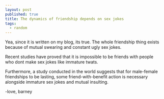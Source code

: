 ```yaml
---
layout: post
published: true
title: The dynamics of friendship depends on sex jokes
tags:
  - random
---
```

Yea, since it is written on my blog, its true. The whole friendship thing exists because of mutual swearing and constant ugly sex jokes.
 
Recent studies have proved that it is impossible to be friends with people who dont make sex jokes like immature twats.

Furthermore, a study conducted in the world suggests that for male-female friendships to be lasting, some friend-with-benefit action is necessary alongside immature sex jokes and mutual insulting.

-love, barney
